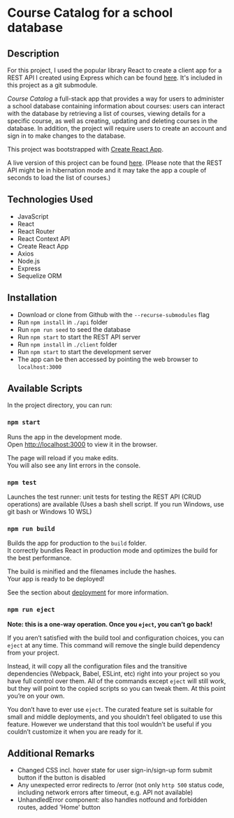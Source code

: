 # Course Catalog for a school database

## Description

For this project, I used the popular library React to create a client app for a REST API I created using Express which can be found [here](https://github.com/rliess/rest-api-school). It's included in this project as a git submodule.

*Course Catalog* a full-stack app that provides a way for users to administer a school database containing information about courses: users can interact with the database by retrieving a list of courses, viewing details for a specific course, as well as creating, updating and deleting courses in the database.
In addition, the project will require users to create an account and sign in to make changes to the database.

This project was bootstrapped with [Create React App](https://github.com/facebook/create-react-app).

A live version of this project can be found [here](https://rliess-course-catalog.netlify.app/). (Please note that the REST API might be in hibernation mode and it may take the app a couple of seconds to load the list of courses.)

## Technologies Used

- JavaScript
- React
- React Router
- React Context API
- Create React App
- Axios
- Node.js
- Express
- Sequelize ORM

## Installation

- Download or clone from Github with the `--recurse-submodules` flag
- Run `npm install` in `./api` folder
- Run `npm run seed` to seed the database
- Run `npm start` to start the REST API server
- Run `npm install` in `./client` folder
- Run `npm start` to start the development server
- The app can be then accessed by pointing the web browser to `localhost:3000`

## Available Scripts

In the project directory, you can run:

### `npm start`

Runs the app in the development mode.  
Open [http://localhost:3000](http://localhost:3000) to view it in the browser.

The page will reload if you make edits.  
You will also see any lint errors in the console.

### `npm test`

Launches the test runner: unit tests for testing the REST API (CRUD operations) are available
(Uses a bash shell script. If you run Windows, use git bash or Windows 10 WSL)

### `npm run build`

Builds the app for production to the `build` folder.  
It correctly bundles React in production mode and optimizes the build for the best performance.

The build is minified and the filenames include the hashes.  
Your app is ready to be deployed!

See the section about [deployment](https://facebook.github.io/create-react-app/docs/deployment) for more information.

### `npm run eject`

**Note: this is a one-way operation. Once you `eject`, you can’t go back!**

If you aren’t satisfied with the build tool and configuration choices, you can `eject` at any time. This command will remove the single build dependency from your project.

Instead, it will copy all the configuration files and the transitive dependencies (Webpack, Babel, ESLint, etc) right into your project so you have full control over them. All of the commands except `eject` will still work, but they will point to the copied scripts so you can tweak them. At this point you’re on your own.

You don’t have to ever use `eject`. The curated feature set is suitable for small and middle deployments, and you shouldn’t feel obligated to use this feature. However we understand that this tool wouldn’t be useful if you couldn’t customize it when you are ready for it.

## Additional Remarks

- Changed CSS incl. hover state for user sign-in/sign-up form submit button if the button is disabled
- Any unexpected error redirects to /error (not only `http 500` status code, including network errors after timeout, e.g. API not available)
- UnhandledError component: also handles notfound and forbidden routes, added 'Home' button
